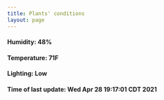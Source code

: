```yaml
---
title: Plants' conditions
layout: page
---
```



#### Humidity: 48%
#### Temperature: 71F
#### Lighting: Low
#### Time of last update: Wed Apr 28 19:17:01 CDT 2021
